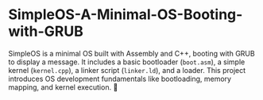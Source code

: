 # SimpleOS-A-Minimal-OS-Booting-with-GRUB
SimpleOS is a minimal OS built with Assembly and C++, booting with GRUB to display a message. It includes a basic bootloader (`boot.asm`), a simple kernel (`kernel.cpp`), a linker script (`linker.ld`), and a loader. This project introduces OS development fundamentals like bootloading, memory mapping, and kernel execution. 🚀
